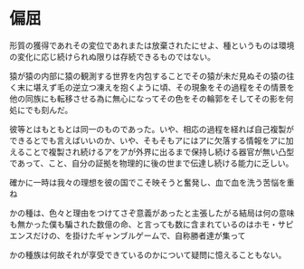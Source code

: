 # 偏屈


形質の獲得であれその変位であれまたは放棄されたにせよ、種というものは環境の変化に応じ続けられぬ限りは存続できるものではない。

猿が猿の内部に猿の観測する世界を内包することでその猿が未だ見ぬその猿の往く末に堪えず毛の逆立つ凍えを抱くように頃、その現象をその過程をその情景を他の同族にも転移させる為に無心になってその色をその輪郭をそしてその影を何処にでも刻んだ。



彼等とはもともとは同一のものであった。いや、相応の過程を経れば自己複製ができるとでも言えばいいのか、いや、そもそもアにはアに欠落する情報をアに加えることで複製され続けるアをアが外界に出るまで保持し続ける器官が無い凸型であって、こと、自分の証拠を物理的に後の世まで伝達し続ける能力に乏しい。

確かに一時は我々の理想を彼の国でこそ映そうと奮発し、血で血を洗う苦悩を重ね

かの種は、色々と理由をつけてさぞ意義があったと主張したがる結局は何の意味も無かった僕も騙された数億の命、と言っても数に含まれているのはホモ・サピエンスだけの、を掛けたギャンブルゲームで、自称勝者達が集って


かの種族は何故それが享受できているのかについて疑問に憶えることもない。